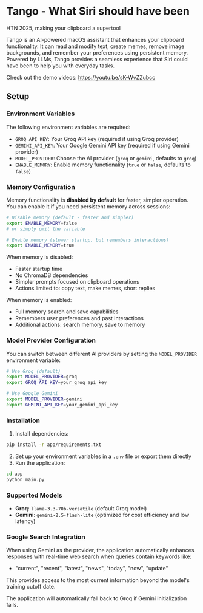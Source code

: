# Tango - What Siri should have been

HTN 2025, making your clipboard a supertool

Tango is an AI-powered macOS assistant that enhances your clipboard functionality. It can read and modify text, create memes, remove image backgrounds, and remember your preferences using persistent memory. Powered by LLMs, Tango provides a seamless experience that Siri could have been to help you with everyday tasks.

Check out the demo videos: https://youtu.be/sK-WvZZubcc

## Setup

### Environment Variables

The following environment variables are required:

- `GROQ_API_KEY`: Your Groq API key (required if using Groq provider)
- `GEMINI_API_KEY`: Your Google Gemini API key (required if using Gemini provider)
- `MODEL_PROVIDER`: Choose the AI provider (`groq` or `gemini`, defaults to `groq`)
- `ENABLE_MEMORY`: Enable memory functionality (`true` or `false`, defaults to `false`)

### Memory Configuration

Memory functionality is **disabled by default** for faster, simpler operation. You can enable it if you need persistent memory across sessions:

```bash
# Disable memory (default - faster and simpler)
export ENABLE_MEMORY=false
# or simply omit the variable

# Enable memory (slower startup, but remembers interactions)
export ENABLE_MEMORY=true
```

When memory is disabled:

- Faster startup time
- No ChromaDB dependencies
- Simpler prompts focused on clipboard operations
- Actions limited to: copy text, make memes, short replies

When memory is enabled:

- Full memory search and save capabilities
- Remembers user preferences and past interactions
- Additional actions: search memory, save to memory

### Model Provider Configuration

You can switch between different AI providers by setting the `MODEL_PROVIDER` environment variable:

```bash
# Use Groq (default)
export MODEL_PROVIDER=groq
export GROQ_API_KEY=your_groq_api_key

# Use Google Gemini
export MODEL_PROVIDER=gemini
export GEMINI_API_KEY=your_gemini_api_key
```

### Installation

1. Install dependencies:

```bash
pip install -r app/requirements.txt
```

2. Set up your environment variables in a `.env` file or export them directly
3. Run the application:

```bash
cd app
python main.py
```

### Supported Models

- **Groq**: `llama-3.3-70b-versatile` (default Groq model)
- **Gemini**: `gemini-2.5-flash-lite` (optimized for cost efficiency and low latency)

### Google Search Integration

When using Gemini as the provider, the application automatically enhances responses with real-time web search when queries contain keywords like:

- "current", "recent", "latest", "news", "today", "now", "update"

This provides access to the most current information beyond the model's training cutoff date.

The application will automatically fall back to Groq if Gemini initialization fails.

